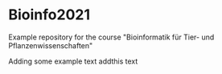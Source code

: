 # Bioinfo2021
Example repository for the course "Bioinformatik für Tier- und Pflanzenwissenschaften" 

Adding some example text
addthis text
